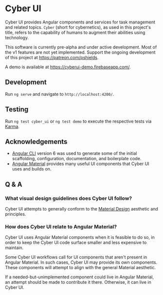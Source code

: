 # Cyber UI

Cyber UI provides Angular components and services for task management and related topics. `Cyber` (short for cybernetics), as used in this project's title, refers to the capability of humans to augment their abilities using technology.

This software is currently pre-alpha and under active development. Most of the v1 features are not yet implemented. Support the ongoing development of this project at https://patreon.com/pshields.

A demo is available at https://cyberui-demo.firebaseapp.com/.

## Development

Run `ng serve` and navigate to `http://localhost:4200/`.

## Testing

Run `ng test cyber_ui` or `ng test demo` to execute the respective tests via [Karma](https://karma-runner.github.io).

## Acknowledgements

* [Angular CLI](https://github.com/angular/angular-cli) version 6 was used to generate some of the initial scaffolding, configuration, documentation, and boilerplate code.
* [Angular Material](https://github.com/angular/material2) provides many useful UI components that Cyber UI uses and builds on.

## Q & A

### What visual design guidelines does Cyber UI follow?

Cyber UI attempts to generally conform to the [Material Design](https://material.io/) aesthetic and principles.

### How does Cyber UI relate to Angular Material?

Cyber UI uses Angular Material components when it is feasible to do so, in order to keep the Cyber UI code surface smaller and less expensive to maintain.

Some Cyber UI workflows call for UI components that aren't present in Angular Material. In such cases, Cyber UI may provide its own components. These components will attempt to align with the general Material aesthetic.

If a needed-but-unimplemented component could live in Angular Material, an attempt should be made to contribute it there. Otherwise, it can live in Cyber UI.
